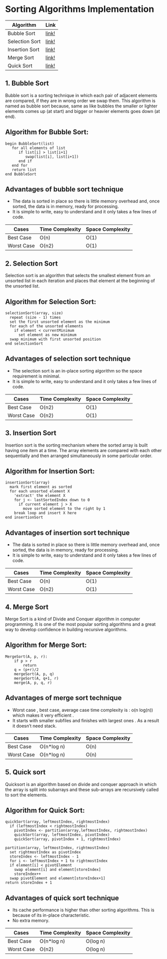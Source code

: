 # Sorting Algorithms Implementation

Algorithm | Link
------------ | -------------
Bubble Sort | [link!](https://github.com/dhrubajyoti89/Algorithms/blob/dhrubajyoti89-patch-1/Sorting/bubble-sort.cpp)
Selection Sort | [link!](https://github.com/dhrubajyoti89/Algorithms/blob/dhrubajyoti89-patch-1/Sorting/select-sort.cpp)
Insertion Sort | [link!](https://github.com/dhrubajyoti89/Algorithms/blob/dhrubajyoti89-patch-1/Sorting/insertion.cpp)
Merge Sort | [link!](https://github.com/dhrubajyoti89/Algorithms/blob/dhrubajyoti89-patch-1/Sorting/merge-sort.cpp)
Quick Sort | [link!](https://github.com/dhrubajyoti89/Algorithms/blob/dhrubajyoti89-patch-1/Sorting/quick-sort.cpp)

## 1. Bubble Sort

Bubble sort is a sorting technique in which each pair of adjacent elements are compared, if they are in wrong order we swap them. This algorithm is named as bubble sort because, same as like bubbles the smaller or lighter elements comes up (at start) and bigger or heavier elements goes down (at end).

## Algorithm for Bubble Sort:

```
begin BubbleSort(list)
   for all elements of list
      if list[i] > list[i+1]
         swap(list[i], list[i+1])
      end if
   end for
   return list
end BubbleSort
```

## Advantages of bubble sort technique

- The data is sorted in place so there is little memory overhead and, once sorted, the data is in memory, ready for processing.
- It is simple to write, easy to understand and it only takes a few lines of code. 


Cases | Time Complexity | Space Complexity
------------ | ------------ | -------------
Best Case | O(n) | O(1)
Worst Case | O(n2) | O(1)


## 2. Selection Sort

Selection sort is an algorithm that selects the smallest element from an unsorted list in each iteration and places that element at the beginning of the unsorted list.

## Algorithm for Selection Sort:

```
selectionSort(array, size)
  repeat (size - 1) times
  set the first unsorted element as the minimum
  for each of the unsorted elements
    if element < currentMinimum
      set element as new minimum
  swap minimum with first unsorted position
end selectionSort
```

## Advantages of selection sort technique

- The selection sort is an in-place sorting algorithm so the space requirement is minimal.
- It is simple to write, easy to understand and it only takes a few lines of code. 


Cases | Time Complexity | Space Complexity
------------ | ------------ | -------------
Best Case | O(n2) | O(1)
Worst Case | O(n2) | O(1)


## 3. Insertion Sort

Insertion sort is the sorting mechanism where the sorted array is built having one item at a time. The array elements are compared with each other sequentially and then arranged simultaneously in some particular order.

## Algorithm for Insertion Sort:

```
insertionSort(array)
  mark first element as sorted
  for each unsorted element X
    'extract' the element X
    for j <- lastSortedIndex down to 0
      if current element j > X
        move sorted element to the right by 1
    break loop and insert X here
end insertionSort
```

## Advantages of insertion sort technique

- The data is sorted in place so there is little memory overhead and, once sorted, the data is in memory, ready for processing.
- It is simple to write, easy to understand and it only takes a few lines of code. 


Cases | Time Complexity | Space Complexity
------------ | ------------ | -------------
Best Case | O(n) | O(1)
Worst Case | O(n2) | O(1)


## 4. Merge Sort

Merge Sort is a kind of Divide and Conquer algorithm in computer programming. It is one of the most popular sorting algorithms and a great way to develop confidence in building recursive algorithms.

## Algorithm for Merge Sort:

```
MergeSort(A, p, r):
    if p > r 
        return
    q = (p+r)/2
    mergeSort(A, p, q)
    mergeSort(A, q+1, r)
    merge(A, p, q, r)
```

## Advantages of merge sort technique

- Worst case , best case, average case time complexity is : o(n log(n)) which makes it very efficient .
- It starts with smaller subfiles and finishes with largest ones . As a result it doesn’t need stack.

Cases | Time Complexity | Space Complexity
------------ | ------------ | -------------
Best Case | O(n*log n) | O(n)
Worst Case | O(n*log n) | O(n)


## 5. Quick sort

Quicksort is an algorithm based on divide and conquer approach in which the array is split into subarrays and these sub-arrays are recursively called to sort the elements.

## Algorithm for Quick Sort:

```
quickSort(array, leftmostIndex, rightmostIndex)
  if (leftmostIndex < rightmostIndex)
    pivotIndex <- partition(array,leftmostIndex, rightmostIndex)
    quickSort(array, leftmostIndex, pivotIndex)
    quickSort(array, pivotIndex + 1, rightmostIndex)

partition(array, leftmostIndex, rightmostIndex)
  set rightmostIndex as pivotIndex
  storeIndex <- leftmostIndex - 1
  for i <- leftmostIndex + 1 to rightmostIndex
  if element[i] < pivotElement
    swap element[i] and element[storeIndex]
    storeIndex++
  swap pivotElement and element[storeIndex+1]
return storeIndex + 1
```

## Advantages of quick sort technique

- Its cache performance is higher than other sorting algorithms. This is because of its in-place characteristic. 
- No extra memory. 


Cases | Time Complexity | Space Complexity
------------ | ------------ | -------------
Best Case | O(n*log n) | O(log n)
Worst Case | O(n2) | O(log n)


